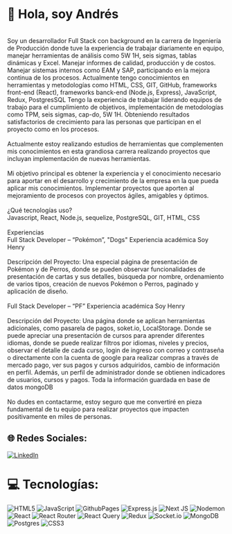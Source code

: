 # 💫 Hola, soy Andrés
<br>Soy un desarrollador Full Stack con background en la carrera de Ingeniería de Producción donde tuve la experiencia de trabajar diariamente en equipo, manejar herramientas de análisis como 5W 1H, seis sigmas, tablas dinámicas y Excel. Manejar informes de calidad, producción y de costos. Manejar sistemas internos como EAM y SAP, participando en la mejora continua de los procesos. Actualmente tengo conocimientos en herramientas y metodologías como HTML, CSS, GIT, GitHub, frameworks front-end (React), frameworks banck-end (Node.js, Express), JavaScript, Redux, PostgresSQL Tengo la experiencia de trabajar liderando equipos de trabajo para el cumplimiento de objetivos, implementación de metodologías como TPM, seis sigmas, cap-do, 5W 1H. Obteniendo resultados satisfactorios de crecimiento para las personas que participan en el proyecto como en los procesos.<br><br>Actualmente estoy realizando estudios de herramientas que complementen mis conocimientos en esta grandiosa carrera realizando proyectos que incluyan implementación de nuevas herramientas.<br><br>Mi objetivo principal es obtener la experiencia y el conocimiento necesario para aportar en el desarrollo y crecimiento de la empresa en la que pueda aplicar mis conocimientos. Implementar proyectos que aporten al mejoramiento de procesos con proyectos ágiles, amigables y óptimos.<br><br>¿Qué tecnologías uso?<br>Javascript, React, Node.js, sequelize, PostgreSQL, GIT, HTML, CSS<br><br>Experiencias<br>Full Stack Developer – “Pokémon”, "Dogs" Experiencia académica Soy Henry<br><br>Descripción del Proyecto: Una especial página de presentación de Pokémon y de Perros, donde se pueden observar funcionalidades de presentación de cartas y sus detalles, búsqueda por nombre, ordenamiento de varios tipos, creación de nuevos Pokémon o Perros, paginado y aplicación de diseño.<br><br>Full Stack Developer – “PF” Experiencia académica Soy Henry<br><br>Descripción del Proyecto: Una página donde se aplican herramientas adicionales, como pasarela de pagos, soket.io, LocalStorage. Donde se puede apreciar una presentación de cursos para aprender diferentes idiomas, donde se puede realizar filtros por idiomas, niveles y precios, observar el detalle de cada curso, login de ingreso con correo y contraseña o directamente con la cuenta de google para realizar compras a través de mercado pago, ver sus pagos y cursos adquiridos, cambio de información en perfil. Además, un perfil de administrador donde se obtienen indicadores de usuarios, cursos y pagos. Toda la información guardada en base de datos mongoDB<br><br>No dudes en contactarme, estoy seguro que me convertiré en pieza fundamental de tu equipo para realizar proyectos que impacten positivamente en miles de personas.<br>


## 🌐 Redes Sociales:
[![LinkedIn](https://img.shields.io/badge/LinkedIn-%230077B5.svg?logo=linkedin&logoColor=white)](https://linkedin.com/in/linkedin.com/in/simon-arboleda-5a91612b5) 

# 💻 Tecnologías:
![HTML5](https://img.shields.io/badge/html5-%23E34F26.svg?style=for-the-badge&logo=html5&logoColor=white) ![JavaScript](https://img.shields.io/badge/javascript-%23323330.svg?style=for-the-badge&logo=javascript&logoColor=%23F7DF1E) ![GithubPages](https://img.shields.io/badge/github%20pages-121013?style=for-the-badge&logo=github&logoColor=white) ![Express.js](https://img.shields.io/badge/express.js-%23404d59.svg?style=for-the-badge&logo=express&logoColor=%2361DAFB) ![Next JS](https://img.shields.io/badge/Next-black?style=for-the-badge&logo=next.js&logoColor=white) ![Nodemon](https://img.shields.io/badge/NODEMON-%23323330.svg?style=for-the-badge&logo=nodemon&logoColor=%BBDEAD) ![React](https://img.shields.io/badge/react-%2320232a.svg?style=for-the-badge&logo=react&logoColor=%2361DAFB) ![React Router](https://img.shields.io/badge/React_Router-CA4245?style=for-the-badge&logo=react-router&logoColor=white) ![React Query](https://img.shields.io/badge/-React%20Query-FF4154?style=for-the-badge&logo=react%20query&logoColor=white) ![Redux](https://img.shields.io/badge/redux-%23593d88.svg?style=for-the-badge&logo=redux&logoColor=white) ![Socket.io](https://img.shields.io/badge/Socket.io-black?style=for-the-badge&logo=socket.io&badgeColor=010101) ![MongoDB](https://img.shields.io/badge/MongoDB-%234ea94b.svg?style=for-the-badge&logo=mongodb&logoColor=white) ![Postgres](https://img.shields.io/badge/postgres-%23316192.svg?style=for-the-badge&logo=postgresql&logoColor=white) ![CSS3](https://img.shields.io/badge/css3-%231572B6.svg?style=for-the-badge&logo=css3&logoColor=white)

